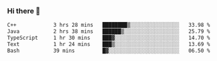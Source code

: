 ### Hi there 🌱
<!--START_SECTION:waka-->

```txt
C++            3 hrs 28 mins   ████████▒░░░░░░░░░░░░░░░░   33.98 %
Java           2 hrs 38 mins   ██████▒░░░░░░░░░░░░░░░░░░   25.79 %
TypeScript     1 hr 30 mins    ███▓░░░░░░░░░░░░░░░░░░░░░   14.70 %
Text           1 hr 24 mins    ███▒░░░░░░░░░░░░░░░░░░░░░   13.69 %
Bash           39 mins         █▓░░░░░░░░░░░░░░░░░░░░░░░   06.50 %
```

<!--END_SECTION:waka-->
<!--
**Dieg0raf/Dieg0raf** is a ✨ _special_ ✨ repository because its `README.md` (this file) appears on your GitHub profile.

Here are some ideas to get you started:

- 🔭 I’m currently working on ...
- 🌱 I’m currently learning ...
- 👯 I’m looking to collaborate on ...
- 🤔 I’m looking for help with ...
- 💬 Ask me about ...
- 📫 How to reach me: ...
- 😄 Pronouns: ...
- ⚡ Fun fact: ...
-->
